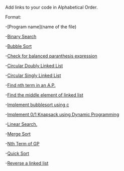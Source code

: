 Add links to your code in Alphabetical Order.

Format:

-[Program name](name of the file)

-[Binary Search](Binary_Search.c)

-[Bubble Sort](bubblesort.c)

-[Check for balanced paranthesis expression](Check_balanced_paranthesis.c)

-[Circular Doubly Linked List](circularDLL.c)

-[Circular Singly Linked List](circularSLL.c)

-[Find nth term in an A.P.](AP.c)

-[Find the middle element of linked list](middle.c)

-[Implement bubblesort using c](bubblesort.c)

-[Implement 0/1 Knapsack using Dynamic Programming](0-1_knapsack.c)

-[Linear Search.](LinearSearch.c)

-[Merge Sort](Mergesort.c)

-[Nth Term of GP](NthTermGP.c)

-[Quick Sort](Quick_Sort.c)

-[Reverse a linked list](reverse.c)


